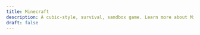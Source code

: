 ```yaml
---
title: Minecraft
description: A cubic-style, survival, sandbox game. Learn more about Minecraft here: https://www.minecraft.net/en-us
draft: false
---
```

